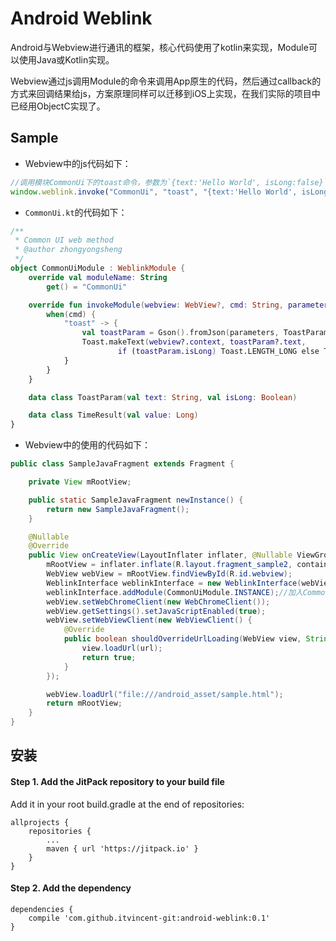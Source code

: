 # Android Weblink

Android与Webview进行通讯的框架，核心代码使用了kotlin来实现，Module可以使用Java或Kotlin实现。

Webview通过js调用Module的命令来调用App原生的代码，然后通过callback的方式来回调结果给js，方案原理同样可以迁移到iOS上实现，在我们实际的项目中已经用ObjectC实现了。



## Sample

* Webview中的js代码如下：

```js
//调用模块CommonUi下的toast命令，参数为`{text:'Hello World', isLong:false}`
window.weblink.invoke("CommonUi", "toast", "{text:'Hello World', isLong:false}", "");
```



* `CommonUi.kt`的代码如下：

```kotlin
/**
 * Common UI web method
 * @author zhongyongsheng
 */
object CommonUiModule : WeblinkModule {
    override val moduleName: String
        get() = "CommonUi"

    override fun invokeModule(webview: WebView?, cmd: String, parameters: String, callback: String, callbackFunction: (String, String) -> Unit) {
        when(cmd) {
            "toast" -> {
                val toastParam = Gson().fromJson(parameters, ToastParam::class.java)
                Toast.makeText(webview?.context, toastParam?.text,
                        if (toastParam.isLong) Toast.LENGTH_LONG else Toast.LENGTH_SHORT).show()
            }
        }
    }

    data class ToastParam(val text: String, val isLong: Boolean)

    data class TimeResult(val value: Long)
}
```



* Webview中的使用的代码如下：

```java
public class SampleJavaFragment extends Fragment {

    private View mRootView;

    public static SampleJavaFragment newInstance() {
        return new SampleJavaFragment();
    }

    @Nullable
    @Override
    public View onCreateView(LayoutInflater inflater, @Nullable ViewGroup container, @Nullable Bundle savedInstanceState) {
        mRootView = inflater.inflate(R.layout.fragment_sample2, container, false);
        WebView webView = mRootView.findViewById(R.id.webview);
        WeblinkInterface weblinkInterface = new WeblinkInterface(webView);//初始化
        weblinkInterface.addModule(CommonUiModule.INSTANCE);//加入CommonUiModule
        webView.setWebChromeClient(new WebChromeClient());
        webView.getSettings().setJavaScriptEnabled(true);
        webView.setWebViewClient(new WebViewClient() {
            @Override
            public boolean shouldOverrideUrlLoading(WebView view, String url) {
                view.loadUrl(url);
                return true;
            }
        });

        webView.loadUrl("file:///android_asset/sample.html");
        return mRootView;
    }
}
```



## 安装

#### Step 1. Add the JitPack repository to your build file
Add it in your root build.gradle at the end of repositories:
```
allprojects {
    repositories {
        ...
        maven { url 'https://jitpack.io' }
    }
}
```

#### Step 2. Add the dependency
```
dependencies {
    compile 'com.github.itvincent-git:android-weblink:0.1'
}
```
